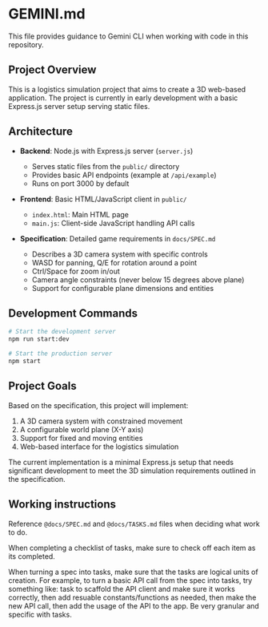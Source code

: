 # GEMINI.md

This file provides guidance to Gemini CLI when working with code in this repository.

## Project Overview

This is a logistics simulation project that aims to create a 3D web-based application. The project is currently in early development with a basic Express.js server setup serving static files.

## Architecture

- **Backend**: Node.js with Express.js server (`server.js`)
  - Serves static files from the `public/` directory
  - Provides basic API endpoints (example at `/api/example`)
  - Runs on port 3000 by default

- **Frontend**: Basic HTML/JavaScript client in `public/`
  - `index.html`: Main HTML page
  - `main.js`: Client-side JavaScript handling API calls

- **Specification**: Detailed game requirements in `docs/SPEC.md`
  - Describes a 3D camera system with specific controls
  - WASD for panning, Q/E for rotation around a point
  - Ctrl/Space for zoom in/out
  - Camera angle constraints (never below 15 degrees above plane)
  - Support for configurable plane dimensions and entities

## Development Commands

```bash
# Start the development server
npm run start:dev

# Start the production server
npm start
```

## Project Goals

Based on the specification, this project will implement:
1. A 3D camera system with constrained movement
2. A configurable world plane (X-Y axis)
3. Support for fixed and moving entities
4. Web-based interface for the logistics simulation

The current implementation is a minimal Express.js setup that needs significant development to meet the 3D simulation requirements outlined in the specification.

## Working instructions

Reference `@docs/SPEC.md` and `@docs/TASKS.md` files when deciding what work to do.

When completing a checklist of tasks, make sure to check off each item as its completed.

When turning a spec into tasks, make sure that the tasks are logical units of creation. For example, to turn a basic API call from the spec into tasks, try something like: task to scaffold the API client and make sure it works correctly, then add resuable constants/functions as needed, then make the new API call, then add the usage of the API to the app. Be very granular and specific with tasks.